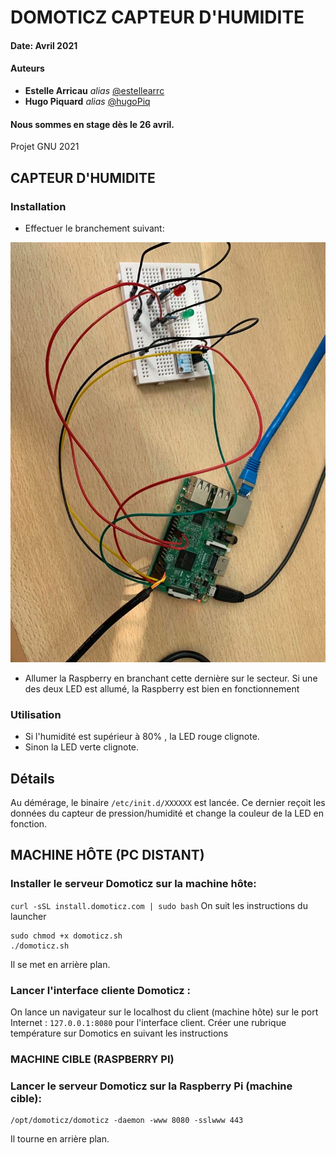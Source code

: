 # DOMOTICZ CAPTEUR D'HUMIDITE

#### Date: Avril 2021
#### Auteurs
* **Estelle Arricau** _alias_ [@estellearrc](https://github.com/estellearrc)
* **Hugo Piquard** _alias_ [@hugoPiq](https://github.com/hugoPiq)
#### Nous sommes en stage dès le 26 avril.
Projet GNU 2021
## CAPTEUR D'HUMIDITE
### Installation
* Effectuer le branchement suivant:

![alt text](https://github.com/hugoPiq/Domoticz/blob/main/176168470_506479097198002_6097645515706769262_n.jpg)

* Allumer la Raspberry en branchant cette dernière sur le secteur. Si une des deux LED est allumé, la Raspberry est bien en fonctionnement
### Utilisation
* Si l'humidité est supérieur à 80% , la LED rouge clignote.
* Sinon la LED verte clignote.

## Détails
Au démérage, le binaire ```/etc/init.d/XXXXXX``` est lancée.
Ce dernier reçoit les données du capteur de pression/humidité et change la couleur de la LED en fonction.







## MACHINE HÔTE (PC DISTANT)

### Installer le serveur Domoticz sur la machine hôte:
```curl -sSL install.domoticz.com | sudo bash```
On suit les instructions du launcher
```
sudo chmod +x domoticz.sh
./domoticz.sh
``` 
Il se met en arrière plan.

### Lancer l'interface cliente Domoticz :
On lance un navigateur sur le localhost du client (machine hôte) sur le port Internet : ```127.0.0.1:8080``` pour l'interface client.
Créer une rubrique température sur Domotics en suivant les instructions 


### MACHINE CIBLE (RASPBERRY PI)

### Lancer le serveur Domoticz sur la Raspberry Pi (machine cible):
````
/opt/domoticz/domoticz -daemon -www 8080 -sslwww 443
````
Il tourne en arrière plan.
